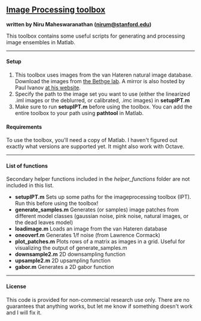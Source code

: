 ## [Image Processing toolbox](http://niru.org/imageprocessing/)

**written by Niru Maheswaranathan (nirum@stanford.edu)**

This toolbox contains some useful scripts for generating and processing image ensembles in Matlab.

***
#### Setup
1. This toolbox uses images from the van Hateren natural image database. Download the images from [the Bethge lab](http://bethgelab.org/datasets/vanhateren/). A mirror is also hosted by Paul Ivanov [at his website](http://pirsquared.org/research/vhatdb/).
2. Specify the path to the image set you want to use (either the linearized .iml images or the deblurred, or calibrated, .imc images) in **setupIPT.m**
3. Make sure to run **setupIPT.m** before using the toolbox. You can add the entire toolbox to your path using **pathtool** in Matlab.

#### Requirements
To use the toolbox, you'll need a copy of Matlab. I haven't figured out exactly what versions are supported yet. It might also work with Octave.

***
#### List of functions
Secondary helper functions included in the *helper_functions* folder are not included in this list.

- **setupIPT.m** Sets up some paths for the imageprocessing toolbox (IPT). Run this before using the toolbox!
- **generate_samples.m** Generates (or samples) image patches from different model classes (gaussian noise, pink noise, natural images, or the dead leaves model)
- **loadimage.m** Loads an image from the van Hateren database
- **oneoverf.m** Generates 1/f noise (from Lawrence Cormack)
- **plot_patches.m** Plots rows of a matrix as images in a grid. Useful for visualizing the output of generate_samples.m
- **downsample2.m** 2D downsampling function
- **upsample2.m** 2D upsampling function
- **gabor.m** Generates a 2D gabor function

***
#### License
This code is provided for non-commercial research use only. There are no guarantees that anything works, but let me know if something doesn't work and I will fix it.
